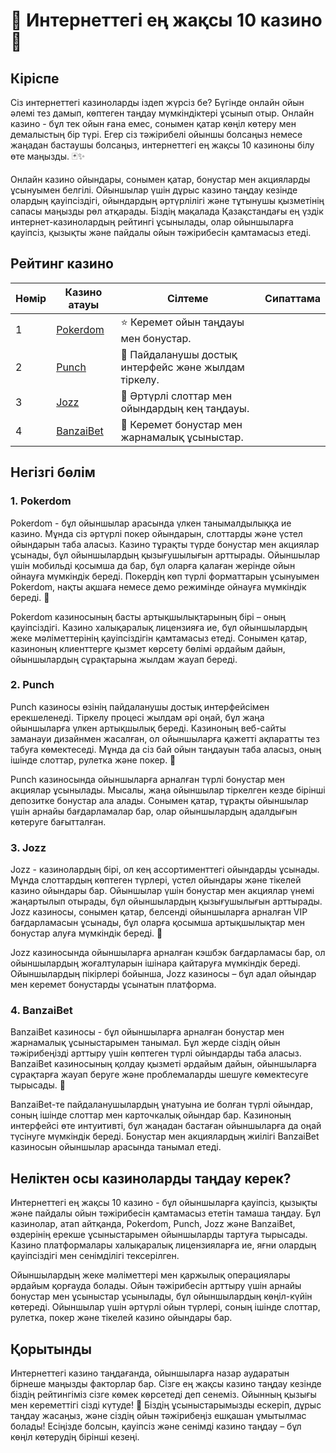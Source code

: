 # **🌟 Интернеттегі ең жақсы 10 казино 🌟**

## Кіріспе

Сіз интернеттегі казиноларды іздеп жүрсіз бе? Бүгінде онлайн ойын әлемі тез дамып, көптеген таңдау мүмкіндіктері ұсынып отыр. Онлайн казино - бұл тек ойын ғана емес, сонымен қатар көңіл көтеру мен демалыстың бір түрі. Егер сіз тәжірибелі ойыншы болсаңыз немесе жаңадан бастаушы болсаңыз, интернеттегі ең жақсы 10 казиноны білу өте маңызды. 🃏✨ 

Онлайн казино ойындары, сонымен қатар, бонустар мен акцияларды ұсынуымен белгілі. Ойыншылар үшін дұрыс казино таңдау кезінде олардың қауіпсіздігі, ойындардың әртүрлілігі және тұтынушы қызметінің сапасы маңызды рөл атқарады. Біздің мақалада Қазақстандағы ең үздік интернет-казинолардың рейтингі ұсынылады, олар ойыншыларға қауіпсіз, қызықты және пайдалы ойын тәжірибесін қамтамасыз етеді.

## Рейтинг казино

| Нөмір | Казино атауы | Сілтеме | Сипаттама |
|-------|--------------|---------|-----------|
| 1     | [Pokerdom](https://brandplay.link/4k77v2yx) | ⭐️ Керемет ойын таңдауы мен бонустар. |
| 2     | [Punch](https://betpunch1.com/d638d6d39) | 🎰 Пайдаланушы достық интерфейс және жылдам тіркелу. |
| 3     | [Jozz](https://tk435zi5i9.com/alt/jozz/registration?e8250665e216213938eeaefaf3e61c0a) | 🥇 Әртүрлі слоттар мен ойындардың кең таңдауы. |
| 4     | [BanzaiBet](https://bnzstr009.com/e9rVJ) | 💸 Керемет бонустар мен жарнамалық ұсыныстар. |

## Негізгі бөлім

### 1. Pokerdom

Pokerdom - бұл ойыншылар арасында үлкен танымалдылыққа ие казино. Мұнда сіз әртүрлі покер ойындарын, слоттарды және үстел ойындарын таба аласыз. Казино тұрақты түрде бонустар мен акциялар ұсынады, бұл ойыншылардың қызығушылығын арттырады. Ойыншылар үшін мобильді қосымша да бар, бұл оларға қалаған жерінде ойын ойнауға мүмкіндік береді. Покердің көп түрлі форматтарын ұсынуымен Pokerdom, нақты ақшаға немесе демо режимінде ойнауға мүмкіндік береді. 🌟

Pokerdom казиносының басты артықшылықтарының бірі – оның қауіпсіздігі. Казино халықаралық лицензияға ие, бұл ойыншылардың жеке мәліметтерінің қауіпсіздігін қамтамасыз етеді. Сонымен қатар, казиноның клиенттерге қызмет көрсету бөлімі әрдайым дайын, ойыншылардың сұрақтарына жылдам жауап береді.

### 2. Punch

Punch казиносы өзінің пайдаланушы достық интерфейсімен ерекшеленеді. Тіркелу процесі жылдам әрі оңай, бұл жаңа ойыншыларға үлкен артықшылық береді. Казиноның веб-сайты заманауи дизайнмен жасалған, ол ойыншыларға қажетті ақпаратты тез табуға көмектеседі. Мұнда да сіз бай ойын таңдауын таба аласыз, оның ішінде слоттар, рулетка және покер. 🎰

Punch казиносында ойыншыларға арналған түрлі бонустар мен акциялар ұсынылады. Мысалы, жаңа ойыншылар тіркелген кезде бірінші депозитке бонустар ала алады. Сонымен қатар, тұрақты ойыншылар үшін арнайы бағдарламалар бар, олар ойыншылардың адалдығын көтеруге бағытталған.

### 3. Jozz

Jozz - казинолардың бірі, ол кең ассортименттегі ойындарды ұсынады. Мұнда слоттардың көптеген түрлері, үстел ойындары және тікелей казино ойындары бар. Ойыншылар үшін бонустар мен акциялар үнемі жаңартылып отырады, бұл ойыншылардың қызығушылығын арттырады. Jozz казиносы, сонымен қатар, белсенді ойыншыларға арналған VIP бағдарламасын ұсынады, бұл оларға қосымша артықшылықтар мен бонустар алуға мүмкіндік береді. 🥇

Jozz казиносында ойыншыларға арналған кэшбэк бағдарламасы бар, ол ойыншылардың жоғалтуларын ішінара қайтаруға мүмкіндік береді. Ойыншылардың пікірлері бойынша, Jozz казиносы – бұл адал ойындар мен керемет бонустарды ұсынатын платформа.

### 4. BanzaiBet

BanzaiBet казиносы - бұл ойыншыларға арналған бонустар мен жарнамалық ұсыныстарымен танымал. Бұл жерде сіздің ойын тәжірибеңізді арттыру үшін көптеген түрлі ойындарды таба аласыз. BanzaiBet казиносының қолдау қызметі әрдайым дайын, ойыншыларға сұрақтарға жауап беруге және проблемаларды шешуге көмектесуге тырысады. 💸

BanzaiBet-те пайдаланушылардың ұнатуына ие болған түрлі ойындар, соның ішінде слоттар мен карточкалық ойындар бар. Казиноның интерфейсі өте интуитивті, бұл жаңадан бастаған ойыншыларға да оңай түсінуге мүмкіндік береді. Бонустар мен акциялардың жиілігі BanzaiBet казиносын ойыншылар арасында танымал етеді.

## Неліктен осы казиноларды таңдау керек?

Интернеттегі ең жақсы 10 казино - бұл ойыншыларға қауіпсіз, қызықты және пайдалы ойын тәжірибесін қамтамасыз ететін тамаша таңдау. Бұл казинолар, атап айтқанда, Pokerdom, Punch, Jozz және BanzaiBet, өздерінің ерекше ұсыныстарымен ойыншыларды тартуға тырысады. Казино платформалары халықаралық лицензияларға ие, яғни олардың қауіпсіздігі мен сенімділігі тексерілген. 

Ойыншылардың жеке мәліметтері мен қаржылық операциялары әрдайым қорғауда болады. Ойын тәжірибесін арттыру үшін арнайы бонустар мен ұсыныстар ұсынылады, бұл ойыншылардың көңіл-күйін көтереді. Ойыншылар үшін әртүрлі ойын түрлері, соның ішінде слоттар, рулетка, покер және тікелей казино ойындары бар.

## Қорытынды

Интернеттегі казино таңдағанда, ойыншыларға назар аударатын бірнеше маңызды факторлар бар. Сізге ең жақсы казино таңдау кезінде біздің рейтингіміз сізге көмек көрсетеді деп сенеміз. Ойынның қызығы мен кереметтігі сізді күтуде! 🎉 Біздің ұсыныстарымызды ескеріп, дұрыс таңдау жасаңыз, және сіздің ойын тәжірибеңіз ешқашан ұмытылмас болады! Есіңізде болсын, қауіпсіз және сенімді казино таңдау – бұл көңіл көтерудің бірінші кезеңі.
